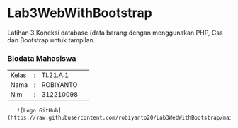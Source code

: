 # Lab3WebWithBootstrap

Latihan 3 Koneksi database (data barang dengan menggunakan PHP, Css dan Bootstrap untuk tampilan.

<h3>Biodata Mahasiswa</h3>           
    <table>
        <p><tr>
               <td>Kelas</td>
               <td>:</td>
               <td>TI.21.A.1</td>
               <td>&nbsp;</td>
       </tr></p>
       <p><tr>
               <td>Nama</td>
               <td>:</td>
               <td>ROBIYANTO</td>
               <td>&nbsp;</td>
       </tr></p>
       <p><tr>
               <td>Nim</td>
               <td>:</td>
               <td>312210098</td>
               <td>&nbsp;</td>
       </tr></p>
       </table>
       
       ![Logo GitHub](https://raw.githubusercontent.com/robiyanto20/Lab3WebWithBootstrap/main/G1.jpg)

       


